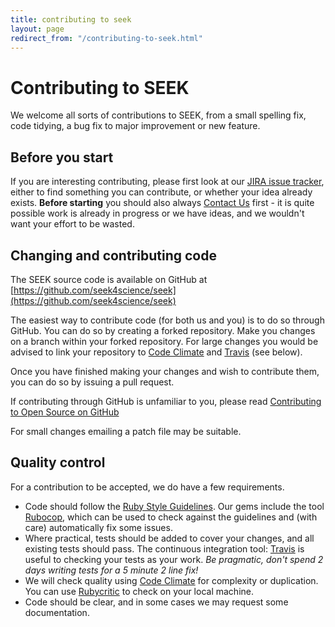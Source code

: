```yaml
---
title: contributing to seek
layout: page
redirect_from: "/contributing-to-seek.html"
---
```

# Contributing to SEEK

We welcome all sorts of contributions to SEEK, from a small spelling fix, code tidying, a bug fix to major improvement or new feature.

## Before you start

If you are interesting contributing, please first look at our [JIRA issue tracker](http://fair-dom.org/issues), either to find something you can contribute, or whether your
idea already exists. **Before starting** you should also always [Contact Us](/contacting-us.html) first - it is quite possible work is already in progress or we have ideas, and we wouldn't want your
effort to be wasted.

## Changing and contributing code

The SEEK source code is available on GitHub at [https://github.com/seek4science/seek](https://github.com/seek4science/seek)

The easiest way to contribute code (for both us and you) is to do so through GitHub. You can do so by creating a forked repository. Make you changes on a branch within your forked repository.
For large changes you would be advised to link your repository to [Code Climate](https://codeclimate.com) and [Travis](https://travis-ci.org) (see below).

Once you have finished making your changes and wish to contribute them, you can do so by issuing a pull request.

If contributing through GitHub is unfamiliar to you, please read [Contributing to Open Source on GitHub](https://guides.github.com/activities/contributing-to-open-source/)

For small changes emailing a patch file may be suitable.

## Quality control

For a contribution to be accepted, we do have a few requirements.

  * Code should follow the [Ruby Style Guidelines](https://github.com/bbatsov/ruby-style-guide). Our gems include the tool [Rubocop](https://github.com/bbatsov/rubocop), which can be used to check against the guidelines and (with care) automatically fix some issues.
  * Where practical, tests should be added to cover your changes, and all existing tests should pass. The continuous integration tool: [Travis](https://travis-ci.org/seek4science/seek) is useful to checking your tests as your work. _Be pragmatic, don't spend 2 days writing tests for a 5 minute 2 line fix!_
  * We will check quality using [Code Climate](https://codeclimate.com/github/seek4science/seek) for complexity or duplication. You can use [Rubycritic](https://github.com/whitesmith/rubycritic) to check on your local machine.
  * Code should be clear, and in some cases we may request some documentation.

